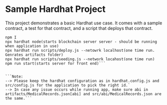 # Sample Hardhat Project

This project demonstrates a basic Hardhat use case. It comes with a sample contract, a test for that contract, and a script that deploys that contract.

```Steps:
npm I
npx hardhat node(starts blockchain server server - should be running when application in use)
npx hardhat run scripts/deploy.js --netowrk localhost(one time run. Genrates artifacts folder) 
npx hardhat run scripts/seeding.js --network locahost(one time run) 
npm run start(starts server for front end)```


```Note:
--> Please keep the hardhat configuration as in hardhat.config.js and src/config.js for the application to pick the right id.`
--> In case any issue occurs while running app, make sure abi in artifacts/MedicalRecords.json[abi] and src/abi/MedicalRecords.json are the same.```



